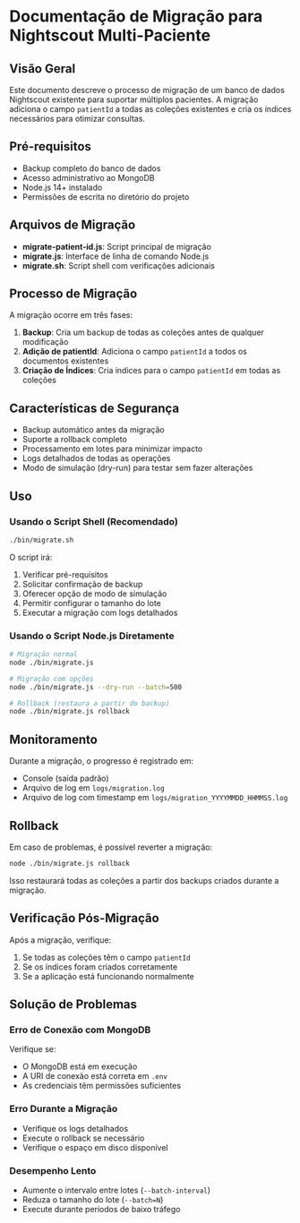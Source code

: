 # Documentação de Migração para Nightscout Multi-Paciente

## Visão Geral

Este documento descreve o processo de migração de um banco de dados Nightscout existente para suportar múltiplos pacientes. A migração adiciona o campo `patientId` a todas as coleções existentes e cria os índices necessários para otimizar consultas.

## Pré-requisitos

- Backup completo do banco de dados
- Acesso administrativo ao MongoDB
- Node.js 14+ instalado
- Permissões de escrita no diretório do projeto

## Arquivos de Migração

- **migrate-patient-id.js**: Script principal de migração
- **migrate.js**: Interface de linha de comando Node.js
- **migrate.sh**: Script shell com verificações adicionais

## Processo de Migração

A migração ocorre em três fases:

1. **Backup**: Cria um backup de todas as coleções antes de qualquer modificação
2. **Adição de patientId**: Adiciona o campo `patientId` a todos os documentos existentes
3. **Criação de Índices**: Cria índices para o campo `patientId` em todas as coleções

## Características de Segurança

- Backup automático antes da migração
- Suporte a rollback completo
- Processamento em lotes para minimizar impacto
- Logs detalhados de todas as operações
- Modo de simulação (dry-run) para testar sem fazer alterações

## Uso

### Usando o Script Shell (Recomendado)

```bash
./bin/migrate.sh
```

O script irá:
1. Verificar pré-requisitos
2. Solicitar confirmação de backup
3. Oferecer opção de modo de simulação
4. Permitir configurar o tamanho do lote
5. Executar a migração com logs detalhados

### Usando o Script Node.js Diretamente

```bash
# Migração normal
node ./bin/migrate.js

# Migração com opções
node ./bin/migrate.js --dry-run --batch=500

# Rollback (restaura a partir do backup)
node ./bin/migrate.js rollback
```

## Monitoramento

Durante a migração, o progresso é registrado em:
- Console (saída padrão)
- Arquivo de log em `logs/migration.log`
- Arquivo de log com timestamp em `logs/migration_YYYYMMDD_HHMMSS.log`

## Rollback

Em caso de problemas, é possível reverter a migração:

```bash
node ./bin/migrate.js rollback
```

Isso restaurará todas as coleções a partir dos backups criados durante a migração.

## Verificação Pós-Migração

Após a migração, verifique:

1. Se todas as coleções têm o campo `patientId`
2. Se os índices foram criados corretamente
3. Se a aplicação está funcionando normalmente

## Solução de Problemas

### Erro de Conexão com MongoDB

Verifique se:
- O MongoDB está em execução
- A URI de conexão está correta em `.env`
- As credenciais têm permissões suficientes

### Erro Durante a Migração

- Verifique os logs detalhados
- Execute o rollback se necessário
- Verifique o espaço em disco disponível

### Desempenho Lento

- Aumente o intervalo entre lotes (`--batch-interval`)
- Reduza o tamanho do lote (`--batch=N`)
- Execute durante períodos de baixo tráfego
